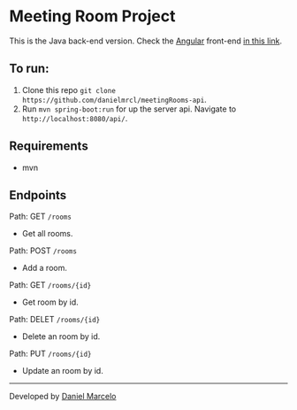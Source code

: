 # Meeting Room Project

This is the Java back-end version. Check the [Angular](https://angular.io/) front-end [in this link](https://github.com/danielmrcl/meetingRooms-project).

## To run:

1. Clone this repo `git clone https://github.com/danielmrcl/meetingRooms-api`.
2. Run `mvn spring-boot:run` for up the server api. Navigate to `http://localhost:8080/api/`.

## Requirements

- mvn

## Endpoints

Path: GET `/rooms`
- Get all rooms.

Path: POST `/rooms`
- Add a room.

Path: GET `/rooms/{id}`
- Get room by id.

Path: DELET `/rooms/{id}`
- Delete an room by id.

Path: PUT `/rooms/{id}`
- Update an room by id.

<hr>

Developed by [Daniel Marcelo](https://danielmrcl.github.io/)
